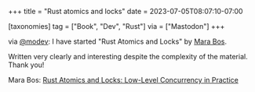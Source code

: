 +++
title = "Rust atomics and locks"
date = 2023-07-05T08:07:10-07:00

[taxonomies]
tag = ["Book", "Dev", "Rust"]
via = ["Mastodon"]
+++

via [@modev](https://mastodon.social/@modev/110661507867965175): I have started "Rust Atomics and Locks" by [Mara Bos](https://hachyderm.io/@Mara). 

<!-- more -->

Written very clearly and interesting despite the complexity of the material. Thank you!

Mara Bos: [Rust Atomics and Locks: Low-Level Concurrency in Practice](https://marabos.nl/atomics/)